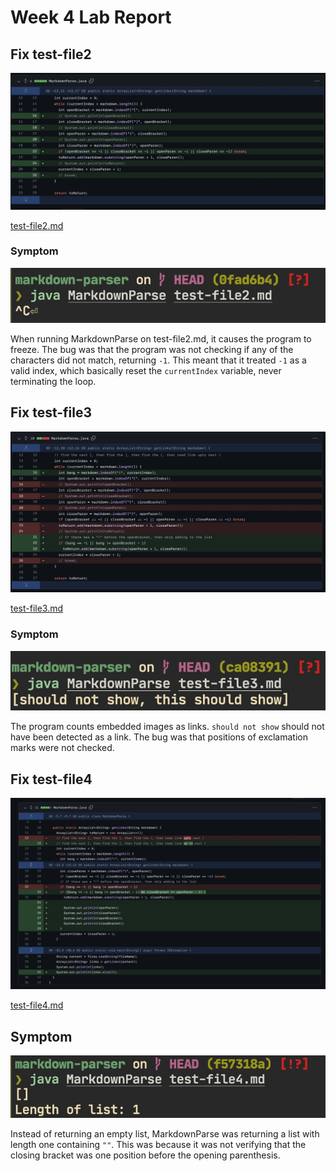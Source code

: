 # Week 4 Lab Report

## Fix test-file2

![Diff for test-file2 fix](Week-4-Lab-Report_resources/qrlddqfcldmvaqjchilornoqrwnsfpsp.jpg)

[test-file2.md](https://github.com/nathom/markdown-parser/blob/main/test-file2.md)

### Symptom

![](Week-4-Lab-Report_resources/eoddpzsadzhikbparplvfpnxngoufszi.jpg)

When running MarkdownParse on test-file2.md, it causes the program to freeze. The bug was
that the program was not checking if any of the characters did not match, returning `-1`.
This meant that it treated `-1` as a valid index, which basically reset the `currentIndex`
variable, never terminating the loop.

## Fix test-file3

![Diff for test-file3 fix](Week-4-Lab-Report_resources/zfmypmwryuczqjqnxbztnftdwkbdtdvj.jpg)

[test-file3.md](https://github.com/nathom/markdown-parser/blob/main/test-file3.md)

### Symptom

![](Week-4-Lab-Report_resources/ruaduiiuomekkvelauboykmdqmikedts.jpg)

The program counts embedded images as links. `should not show` should not have
been detected as a link. The bug was that positions of exclamation marks were
not checked.

## Fix test-file4

![Diff for test-file4 fix](Week-4-Lab-Report_resources/nryfvtwkyjsxnsotmthlnhpnevpbdtjx.jpg)

[test-file4.md](https://github.com/nathom/markdown-parser/blob/main/test-file4.md)

## Symptom

![](Week-4-Lab-Report_resources/xpnddnzigbztwvbissadxzkzktqxjzzn.jpg)

Instead of returning an empty list, MarkdownParse was returning a list with
length one containing `""`. This was because it was not verifying that the closing
bracket was one position before the opening parenthesis.
